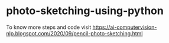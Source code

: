 # photo-sketching-using-python

To know more steps and code visit 
https://ai-computervision-nlp.blogspot.com/2020/09/pencil-photo-sketching.html

